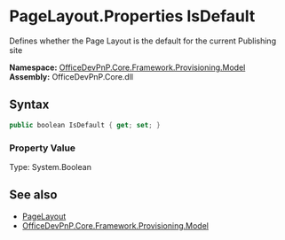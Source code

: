 # PageLayout.Properties IsDefault
Defines whether the Page Layout is the default for the current Publishing site  

**Namespace:** [OfficeDevPnP.Core.Framework.Provisioning.Model](OfficeDevPnP.Core.Framework.Provisioning.Model.md)  
**Assembly:** OfficeDevPnP.Core.dll  
## Syntax
```C#
public boolean IsDefault { get; set; }
```

### Property Value
Type: System.Boolean  

## See also
- [PageLayout](OfficeDevPnP.Core.Framework.Provisioning.Model.PageLayout.md) 
- [OfficeDevPnP.Core.Framework.Provisioning.Model](OfficeDevPnP.Core.Framework.Provisioning.Model.md)
